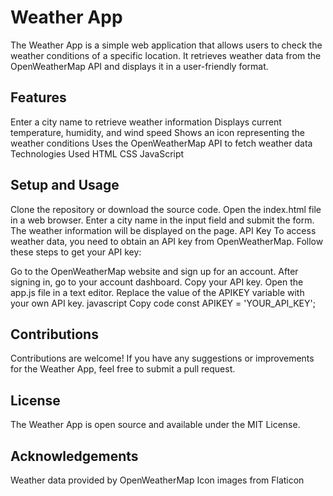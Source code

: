 # Weather App
The Weather App is a simple web application that allows users to check the weather conditions of a specific location. It retrieves weather data from the OpenWeatherMap API and displays it in a user-friendly format.

## Features
Enter a city name to retrieve weather information
Displays current temperature, humidity, and wind speed
Shows an icon representing the weather conditions
Uses the OpenWeatherMap API to fetch weather data
Technologies Used
HTML
CSS
JavaScript
## Setup and Usage
Clone the repository or download the source code.
Open the index.html file in a web browser.
Enter a city name in the input field and submit the form.
The weather information will be displayed on the page.
API Key
To access weather data, you need to obtain an API key from OpenWeatherMap. Follow these steps to get your API key:

Go to the OpenWeatherMap website and sign up for an account.
After signing in, go to your account dashboard.
Copy your API key.
Open the app.js file in a text editor.
Replace the value of the APIKEY variable with your own API key.
javascript
Copy code
const APIKEY = 'YOUR_API_KEY';
## Contributions
Contributions are welcome! If you have any suggestions or improvements for the Weather App, feel free to submit a pull request.

## License
The Weather App is open source and available under the MIT License.

## Acknowledgements
Weather data provided by OpenWeatherMap
Icon images from Flaticon
